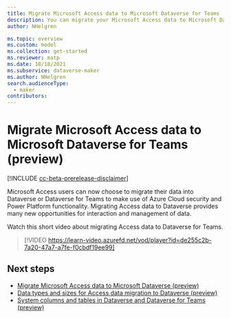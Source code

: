 ```yaml
---
title: Migrate Microsoft Access data to Microsoft Dataverse for Teams | Microsoft Docs
description: You can migrate your Microsoft Access data to Microsoft Dataverse for Teams
author: NHelgren

ms.topic: overview
ms.custom: model
ms.collection: get-started
ms.reviewer: matp
ms.date: 10/18/2021
ms.subservice: dataverse-maker
ms.author: NHelgren
search.audienceType: 
  - maker
contributors:
---
```

# Migrate Microsoft Access data to Microsoft Dataverse for Teams (preview)

[!INCLUDE [cc-beta-prerelease-disclaimer](../includes/cc-beta-prerelease-disclaimer.md)]

Microsoft Access users can now choose to migrate their data into Dataverse or Dataverse for Teams to make use of Azure Cloud security and Power Platform functionality. Migrating Access data to Dataverse provides many new opportunities for interaction and management of data.

Watch this short video about migrating Access data to Dataverse for Teams.
> [!VIDEO https://learn-video.azurefd.net/vod/player?id=de255c2b-7a20-47a7-a7fe-f0cbdf19ee99]

## Next steps

- [Migrate Microsoft Access data to Microsoft Dataverse (preview)](../maker/data-platform/migrate-access-to-dataverse.md)
- [Data types and sizes for Access data migration to Dataverse (preview)](../maker/data-platform/migrate-access-datatypes.md)
- [System columns and tables in Dataverse and Dataverse for Teams (preview)](../maker/data-platform/access-migrate-linked-tables.md)
